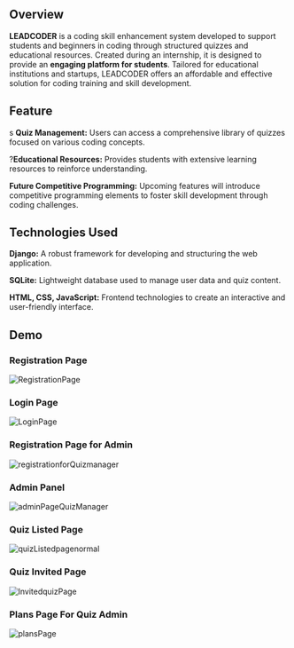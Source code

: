 ## Overview

**LEADCODER** is a coding skill enhancement system developed to support students and beginners in coding through structured 
quizzes and educational resources. Created during an internship, it is designed to provide an **engaging platform for students**. 
Tailored for educational institutions and startups, LEADCODER offers an affordable and effective solution for coding training and skill development.

## Feature
s
**Quiz Management:** Users can access a comprehensive library of quizzes focused on various coding concepts.

?**Educational Resources:** Provides students with extensive learning resources to reinforce understanding.

**Future Competitive Programming:** Upcoming features will introduce competitive programming elements to foster skill development through coding challenges.

## Technologies Used

**Django:** A robust framework for developing and structuring the web application.

**SQLite:** Lightweight database used to manage user data and quiz content.

**HTML, CSS, JavaScript:** Frontend technologies to create an interactive and user-friendly interface.

## Demo

### Registration Page

![RegistrationPage](https://github.com/user-attachments/assets/ac62a7f0-8587-42cc-a666-d4b5b5d77c4e)

### Login Page

![LoginPage](https://github.com/user-attachments/assets/d842d79e-3481-4a32-bce6-712f43e7bed6)

### Registration Page for Admin

![registrationforQuizmanager](https://github.com/user-attachments/assets/a10528a9-9eb4-468d-aa87-510dcc71965f)

### Admin Panel

![adminPageQuizManager](https://github.com/user-attachments/assets/c471d2fc-8ede-4dd6-87db-e5a1d0c7be6b)

### Quiz Listed Page

![quizListedpagenormal](https://github.com/user-attachments/assets/a6f88515-6a48-4753-badc-6481fb7c1b6e)

### Quiz Invited Page

![InvitedquizPage](https://github.com/user-attachments/assets/5d930d89-10b0-4945-b76c-646f1d55c27b)

### Plans Page For Quiz Admin

![plansPage](https://github.com/user-attachments/assets/d1fb9432-5ae8-492c-ad57-98edb8028fd3)


